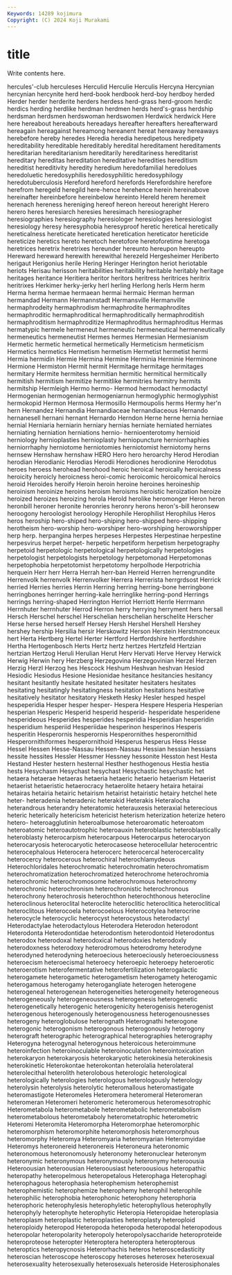 ```yaml
---
Keywords: 14289 kojimura
Copyright: (C) 2024 Koji Murakami
---
```


# title

Write contents here.



hercules'-club herculeses Herculid Herculie Herculis
Hercyna Hercynian hercynian hercynite herd herd-book herdbook herd-boy herdboy herded
Herder herder herderite herders herdess herd-grass herd-groom herdic herdics herding
herdlike herdman herdmen herds herd's-grass herdship herdsman herdsmen herdswoman herdswomen
Herdwick herdwick Here here hereabout hereabouts hereadays hereafter hereafters hereafterward
hereagain hereagainst hereamong hereanent hereat hereaway hereaways herebefore hereby heredes
Heredia heredia heredipetous heredipety hereditability hereditable hereditably heredital hereditament hereditaments
hereditarian hereditarianism hereditarily hereditariness hereditarist hereditary hereditas hereditation hereditative heredities
hereditism hereditist hereditivity heredity heredium heredofamilial heredolues heredoluetic heredosyphilis heredosyphilitic
heredosyphilogy heredotuberculosis Hereford hereford herefords Herefordshire herefore herefrom heregeld heregild
here-hence herehence herein hereinabove hereinafter hereinbefore hereinbelow hereinto Hereld herem
heremeit herenach hereness hereniging hereof hereon hereout hereright Herero herero
heres heresiarch heresies heresimach heresiographer heresiographies heresiography heresiologer heresiologies heresiologist
heresiology heresy heresyphobia heresyproof heretic heretical heretically hereticalness hereticate hereticated
heretication hereticator hereticide hereticize heretics hereto heretoch heretofore heretoforetime heretoga
heretrices heretrix heretrixes hereunder hereunto hereupon hereupto Hereward hereward herewith
herewithal herezeld Hergesheimer Heriberto herigaut Herigonius herile Hering Heringer Herington
heriot heriotable heriots Herisau herisson heritabilities heritability heritable heritably heritage
heritages heritance Heritiera heritor heritors heritress heritrices heritrix heritrixes Herkimer
herky-jerky herl herling Herlong herls Herm herm Herma herma hermae
hermaean hermai hermaic Herman herman hermandad Hermann Hermannstadt Hermansville Hermanville
hermaphrodeity hermaphrodism hermaphrodite hermaphrodites hermaphroditic hermaphroditical hermaphroditically hermaphroditish hermaphroditism hermaphroditize
Hermaphroditus hermaphroditus Hermas hermatypic hermele hermeneut hermeneutic hermeneutical hermeneutically hermeneutics
hermeneutist Hermes hermes Hermesian Hermesianism Hermetic hermetic hermetical hermetically Hermeticism
hermeticism Hermetics hermetics Hermetism hermetism Hermetist hermetist hermi Hermia hermidin
Hermie Hermina Hermine Herminia Herminie Herminone Hermione Hermiston Hermit hermit
Hermitage hermitage hermitages hermitary Hermite hermitess hermitian hermitic hermitical hermitically
hermitish hermitism hermitize hermitlike hermitries hermitry hermits hermitship Hermleigh Hermo
hermo- Hermod hermodact hermodactyl Hermogenian hermogenian hermogeniarnun hermoglyphic hermoglyphist hermokopid
Hermon Hermosa Hermosillo Hermoupolis herms Hermy her'n hern Hernandez Hernandia
Hernandiaceae hernandiaceous Hernando hernanesell hernani hernant Hernardo Herndon Herne herne
hernia herniae hernial Herniaria herniarin herniary hernias herniate herniated herniates
herniating herniation herniations hernio- hernioenterotomy hernioid herniology hernioplasties hernioplasty herniopuncture
herniorrhaphies herniorrhaphy herniotome herniotomies herniotomist herniotomy herns hernsew Hernshaw hernshaw
HERO Hero hero heroarchy Herod Herodian herodian Herodianic Herodias Herodii
Herodiones herodionine Herodotus heroes heroess herohead herohood heroic heroical heroically
heroicalness heroicity heroicly heroicness heroi-comic heroicomic heroicomical heroics heroid Heroides
heroify Heroin heroin heroine heroines heroineship heroinism heroinize heroins heroism
heroisms heroistic heroization heroize heroized heroizes heroizing herola Herold herolike
heromonger Heron heron heronbill heroner heronite heronries heronry herons heron's-bill
heronsew heroogony heroologist heroology Herophile Herophilist Herophilus Heros heros heroship
hero-shiped hero-shiping hero-shipped hero-shipping herotheism hero-worship hero-worshiper hero-worshiping heroworshipper herp
herp. herpangina herpes herpeses Herpestes Herpestinae herpestine herpesvirus herpet herpet-
herpetic herpetiform herpetism herpetography herpetoid herpetologic herpetological herpetologically herpetologies herpetologist
herpetologists herpetology herpetomonad Herpetomonas herpetophobia herpetotomist herpetotomy herpolhode Herpotrichia herquein
Herr herr Herra Herrah herr-ban Herreid Herren herrengrundite Herrenvolk herrenvolk
Herrenvolker Herrera Herrerista herrgrdsost Herrick herried Herries herries Herrin Herring
herring herring-bone herringbone herringbones herringer herring-kale herringlike herring-pond Herrings herrings
herring-shaped Herrington Herriot Herriott Herrle Herrmann Herrnhuter herrnhuter Herrod Herron
herry herrying herryment hers hersall Hersch Herschel herschel Herschelian herschelian
herschelite Herscher Herse herse hersed herself Hersey Hersh Hershel Hershell
Hershey hershey hership Hersilia hersir Herskowitz Herson Herstein Herstmonceux hert
Herta Hertberg Hertel Herter Hertford Hertfordshire hertfordshire Hertha Hertogenbosch Herts
Hertz hertz hertzes Hertzfeld Hertzian hertzian Hertzog Heruli Herulian Herut
Herv Hervati Herve Hervey Herwick Herwig Herwin hery Herzberg Herzegovina
Herzegovinian Herzel Herzen Herzig Herzl Herzog hes Hescock Heshum Heshvan
heshvan Hesiod Hesiodic Hesiodus Hesione Hesionidae hesitance hesitancies hesitancy hesitant
hesitantly hesitate hesitated hesitater hesitaters hesitates hesitating hesitatingly hesitatingness hesitation
hesitations hesitative hesitatively hesitator hesitatory Hesketh Hesky Hesler hesped hespel
hespeperidia Hesper hesper hesper- Hespera Hespere Hesperia Hesperian hesperian Hesperic
Hesperid hesperid hesperid- hesperidate hesperidene hesperideous Hesperides hesperides hesperidia Hesperidian
hesperidin hesperidium hesperiid Hesperiidae hesperinon hesperinos Hesperis hesperitin Hesperornis hesperornis
Hesperornithes hesperornithid Hesperornithiformes hesperornithoid Hesperus hesperus Hess Hesse Hessel Hessen
Hesse-Nassau Hessen-Nassau Hessian hessian hessians hessite hessites Hessler Hessmer Hessney
hessonite Hesston hest Hesta Hestand Hester hestern hesternal Hesther hesthogenous
Hestia hestia hests Hesychasm Hesychast hesychast Hesychastic hesychastic het hetaera
hetaerae hetaeras hetaeria hetaeric hetaerio hetaerism Hetaerist hetaerist hetaeristic hetaerocracy
hetaerolite hetaery hetaira hetairai hetairas hetairia hetairic hetairism hetairist hetairistic
hetairy hetchel hete heter- heteradenia heteradenic heterakid Heterakis Heteralocha heterandrous
heterandry heteratomic heterauxesis heteraxial heterecious heteric heterically hetericism hetericist heterism
heterization heterize hetero hetero- heteroagglutinin heteroalbumose heteroaromatic heteroatom heteroatomic heteroautotrophic
heteroauxin heteroblastic heteroblastically heteroblasty heterocarpism heterocarpous Heterocarpus heterocaryon heterocaryosis heterocaryotic
heterocaseose heterocellular heterocentric heterocephalous Heterocera heterocerc heterocercal heterocercality heterocercy heterocerous
heterochiral heterochlamydeous Heterochloridales heterochromatic heterochromatin heterochromatism heterochromatization heterochromatized heterochrome heterochromia
heterochromic heterochromosome heterochromous heterochromy heterochronic heterochronism heterochronistic heterochronous heterochrony heterochrosis
heterochthon heterochthonous heterocline heteroclinous heteroclital heteroclite heteroclitic heteroclitica heteroclitical heteroclitous
Heterocoela heterocoelous Heterocotylea heterocrine heterocycle heterocyclic heterocyst heterocystous heterodactyl Heterodactylae
heterodactylous Heterodera Heterodon heterodont Heterodonta Heterodontidae heterodontism heterodontoid Heterodontus heterodox
heterodoxal heterodoxical heterodoxies heterodoxly heterodoxness heterodoxy heterodromous heterodromy heterodyne heterodyned
heterodyning heteroecious heteroeciously heteroeciousness heteroecism heteroecismal heteroecy heteroepic heteroepy heteroerotic
heteroerotism heterofermentative heterofertilization heterogalactic heterogamete heterogametic heterogametism heterogamety heterogamic heterogamous
heterogamy heterogangliate heterogen heterogene heterogeneal heterogenean heterogeneities heterogeneity heterogeneous heterogeneously
heterogeneousness heterogenesis heterogenetic heterogenetically heterogenic heterogenicity heterogenisis heterogenist heterogenous heterogenously
heterogenousness heterogenousnesses heterogeny heteroglobulose heterognath Heterognathi heterogone heterogonic heterogonism heterogonous
heterogonously heterogony heterograft heterographic heterographical heterographies heterography Heterogyna heterogynal heterogynous
heteroicous heteroimmune heteroinfection heteroinoculable heteroinoculation heterointoxication heterokaryon heterokaryosis heterokaryotic heterokinesia
heterokinesis heterokinetic Heterokontae heterokontan heterolalia heterolateral heterolecithal heterolith heterolobous heterologic
heterological heterologically heterologies heterologous heterologously heterology heterolysin heterolysis heterolytic heteromallous
heteromastigate heteromastigote Heteromeles Heteromera heteromeral Heteromeran heteromeran Heteromeri heteromeric heteromerous
heteromesotrophic Heterometabola heterometabole heterometabolic heterometabolism heterometabolous heterometaboly heterometatrophic heterometric Heteromi
Heteromita Heteromorpha Heteromorphae heteromorphic heteromorphism heteromorphite heteromorphosis heteromorphous heteromorphy Heteromya
Heteromyaria heteromyarian Heteromyidae Heteromys heteronereid heteronereis Heteroneura heteronomic heteronomous heteronomously
heteronomy heteronuclear heteronym heteronymic heteronymous heteronymously heteronymy heteroousia Heteroousian heteroousian
Heteroousiast heteroousious heteropathic heteropathy heteropelmous heteropetalous Heterophaga Heterophagi heterophagous heterophasia
heterophemism heterophemist heterophemistic heterophemize heterophemy heterophil heterophile heterophilic heterophobia heterophonic
heterophony heterophoria heterophoric heterophylesis heterophyletic heterophyllous heterophylly heterophyly heterophyte heterophytic
Heteropia Heteropidae heteroplasia heteroplasm heteroplastic heteroplasties heteroplasty heteroploid heteroploidy heteropod
Heteropoda heteropoda heteropodal heteropodous heteropolar heteropolarity heteropoly heteropolysaccharide heteroproteide heteroproteose
heteropter Heteroptera heteroptera heteropterous heteroptics heteropycnosis Heterorhachis heteros heteroscedasticity heteroscian
heteroscope heteroscopy heteroses heterosex heterosexual heterosexuality heterosexually heterosexuals heteroside Heterosiphonales
